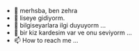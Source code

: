 - 👋 merhsba, ben zehra
- 👀 liseye gidiyorm.
- 🌱 bilgiseyarlara ilgi duyuyorm ...
- 💞️ bir kiz kardesim var ve onu seviyorm ...
- 📫 How to reach me ...

<!---
silaaw/silaaw is a ✨ special ✨ repository because its `README.md` (this file) appears on your GitHub profile.
You can click the Preview link to take a look at your changes.
--->
